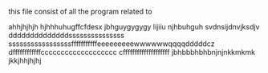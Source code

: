 this file consist of all the program related to

ahhjhjhjh
hjhhhuhugffcfdesx
jbhguygygygy
lijiiu
njhbuhguh
svdnsijdnvjksdjv
ddddddddddddddsssssssssssssss
sssssssssssssssssfffffffffffeeeeeeeeewwwwwwqqqqdddddcz
dffffffffffffccccccccccccccccccc
cffffffffffffffffffff
jbhbbbhbhbnjnjnkkmkmk
jkkjhhjhjhj
